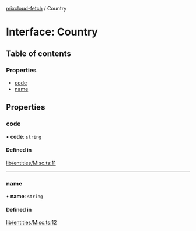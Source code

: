 [mixcloud-fetch](../README.md) / Country

# Interface: Country

## Table of contents

### Properties

- [code](Country.md#code)
- [name](Country.md#name)

## Properties

### code

• **code**: `string`

#### Defined in

[lib/entities/Misc.ts:11](https://github.com/patrickkfkan/mixcloud-fetch/blob/e4ecdc8/src/lib/entities/Misc.ts#L11)

___

### name

• **name**: `string`

#### Defined in

[lib/entities/Misc.ts:12](https://github.com/patrickkfkan/mixcloud-fetch/blob/e4ecdc8/src/lib/entities/Misc.ts#L12)
